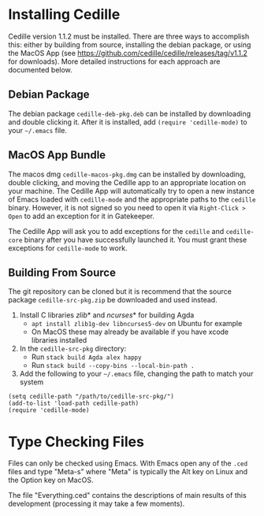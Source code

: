 # Installing Cedille

Cedille version 1.1.2 must be installed.
There are three ways to accomplish this: either by building from source, installing the debian package, or using the MacOS App (see https://github.com/cedille/cedille/releases/tag/v1.1.2 for downloads).
More detailed instructions for each approach are documented below.

## Debian Package

The debian package `cedille-deb-pkg.deb` can be installed by downloading and double clicking it.
After it is installed, add `(require 'cedille-mode)` to your `~/.emacs` file.

## MacOS App Bundle
The macos dmg `cedille-macos-pkg.dmg` can be installed by downloading, double clicking, and moving the Cedille app to an appropriate location on your machine.
The Cedille App will automatically try to open a new instance of Emacs loaded with `cedille-mode` and the appropriate paths to the `cedille` binary.
However, it is not signed so you need to open it via `Right-Click > Open` to add an exception for it in Gatekeeper.

The Cedille App will ask you to add exceptions for the `cedille` and `cedille-core` binary after you have successfully launched it.
You must grant these exceptions for `cedille-mode` to work.


## Building From Source
The git repository can be cloned but it is recommend that the source package `cedille-src-pkg.zip` be downloaded and used instead.

1. Install C libraries *zlib** and *ncurses** for building Agda
    - `apt install zlib1g-dev libncurses5-dev` on Ubuntu for example
    - On MacOS these may already be available if you have xcode libraries installed
2. In the `cedille-src-pkg` directory:
    - Run `stack build Agda alex happy`
    - Run `stack build --copy-bins --local-bin-path .`
3. Add the following to your `~/.emacs` file, changing the path to match your system
```
(setq cedille-path "/path/to/cedille-src-pkg/")
(add-to-list 'load-path cedille-path)
(require 'cedille-mode)
```

# Type Checking Files

Files can only be checked using Emacs. With Emacs open any of the `.ced` files and type "Meta-s" where "Meta" is typically the Alt key on Linux and the Option key on MacOS.

The file "Everything.ced" contains the descriptions of main results of this development (processing it may take a few moments).
